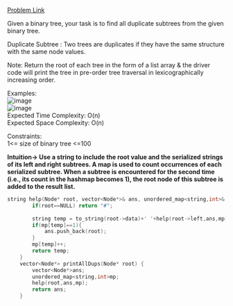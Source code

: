 [Problem Link](https://www.geeksforgeeks.org/problems/duplicate-subtrees/1)<br>

Given a binary tree, your task is to find all duplicate subtrees from the given binary tree.<br>

Duplicate Subtree : Two trees are duplicates if they have the same structure with the same node values.<br>

Note:  Return the root of each tree in the form of a list array & the driver code will print the tree in pre-order tree traversal in lexicographically increasing order.<br>

Examples:<br>
![image](https://github.com/akscpp/GeeksforGeeks_POTD/assets/129672950/bef6daa8-c616-4c42-bdb9-811d6de6f954)
<br>
![image](https://github.com/akscpp/GeeksforGeeks_POTD/assets/129672950/1dca8779-577d-42a0-8677-1337b818806d)
<br>
Expected Time Complexity: O(n)<br>
Expected Space Complexity: O(n)<br>

Constraints:<br>
1<= size of binary tree <=100<br>

__Intuition-> Use a  string to include the root value and the serialized strings of its left and right subtrees. A map is used to count occurrences of each serialized subtree. When a subtree is encountered for the second time (i.e., its count in the hashmap becomes 1), the root node of this subtree is added to the result list.__

```C++
string help(Node* root, vector<Node*>& ans, unordered_map<string,int>& mp){
        if(root==NULL) return "#";
        
        string temp = to_string(root->data)+' '+help(root->left,ans,mp)+' '+help(root->right,ans,mp);
        if(mp[temp]==1){
            ans.push_back(root);
        }
        mp[temp]++;
        return temp;
    }
    vector<Node*> printAllDups(Node* root) {
        vector<Node*>ans;
        unordered_map<string,int>mp;
        help(root,ans,mp);
        return ans;
    }
```
